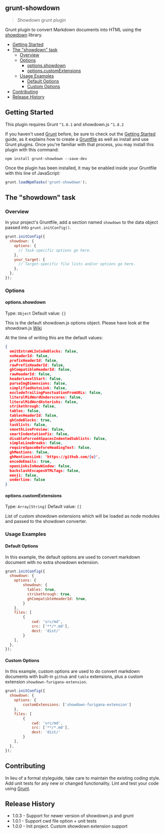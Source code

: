 grunt-showdown
--
> Showdown grunt plugin

Grunt plugin to convert Markdown documents into HTML using the [showdown](https://github.com/showdownjs/showdown) library.

<!-- TOC -->

- [Getting Started](#getting-started)
- [The "showdown" task](#the-showdown-task)
    - [Overview](#overview)
    - [Options](#options)
        - [options.showdown](#optionsshowdown)
        - [options.customExtensions](#optionscustomextensions)
    - [Usage Examples](#usage-examples)
        - [Default Options](#default-options)
        - [Custom Options](#custom-options)
- [Contributing](#contributing)
- [Release History](#release-history)

<!-- /TOC -->

## Getting Started
This plugin requires Grunt `^1.0.1` and showdown.js `^1.8.2`

If you haven't used [Grunt](http://gruntjs.com/) before, be sure to check out the [Getting Started](http://gruntjs.com/getting-started) guide, as it explains how to create a [Gruntfile](http://gruntjs.com/sample-gruntfile) as well as install and use Grunt plugins. Once you're familiar with that process, you may install this plugin with this command:

```shell
npm install grunt-showdown --save-dev
```

Once the plugin has been installed, it may be enabled inside your Gruntfile with this line of JavaScript:

```js
grunt.loadNpmTasks('grunt-showdown');
```

## The "showdown" task

### Overview

In your project's Gruntfile, add a section named `showdown` to the data object passed into `grunt.initConfig()`.

```js
grunt.initConfig({
  showdown: {
    options: {
      // Task-specific options go here.
    },
    your_target: {
      // Target-specific file lists and/or options go here.
    },
  },
});
```

### Options

#### options.showdown
Type: `Object`
Default value: `{}`

This is the default showdown.js options object. Please have look at the showdown.js [Wiki](https://github.com/showdownjs/showdown/wiki/Showdown-options)

At the time of writing this are the default values:

```json
{ 
  omitExtraWLInCodeBlocks: false,
  noHeaderId: false,
  prefixHeaderId: false,
  rawPrefixHeaderId: false,
  ghCompatibleHeaderId: false,
  rawHeaderId: false,
  headerLevelStart: false,
  parseImgDimensions: false,
  simplifiedAutoLink: false,
  excludeTrailingPunctuationFromURLs: false,
  literalMidWordUnderscores: false,
  literalMidWordAsterisks: false,
  strikethrough: false,
  tables: false,
  tablesHeaderId: false,
  ghCodeBlocks: true,
  tasklists: false,
  smoothLivePreview: false,
  smartIndentationFix: false,
  disableForced4SpacesIndentedSublists: false,
  simpleLineBreaks: false,
  requireSpaceBeforeHeadingText: false,
  ghMentions: false,
  ghMentionsLink: 'https://github.com/{u}',
  encodeEmails: true,
  openLinksInNewWindow: false,
  backslashEscapesHTMLTags: false,
  emoji: false,
  underline: false 
}
```

#### options.customExtensions
Type: `Array[String]`
Default value: `[]`

List of custom showdown extensions which will be loaded as node modules and passed to the showdown converter.

### Usage Examples

#### Default Options
In this example, the default options are used to convert markdown document with no extra showdown extension.

```js
grunt.initConfig({
  showdown: {
    options: {
        showdown: {
          tables: true,
          strikethrough: true,
          ghCompatibleHeaderId: true,
        }
    },
    files: [
        {
            cwd: 'src/md',
            src: ['**/*.md'],
            dest: 'dist/'
        }
    ],
  },
});
```

#### Custom Options
In this example, custom options are used to do convert markdown documents with built-in `github` and `table` extensions,
plus a custom extension `showdown-furigana-extension`.

```js
grunt.initConfig({
  showdown: {
    options: {
        customExtensions: ['showdown-furigana-extension']
    },
    files: [
        {
            cwd: 'src/md',
            src: ['**/*.md'],
            dest: 'dist/'
        }
    ],
  },
});
```

## Contributing
In lieu of a formal styleguide, take care to maintain the existing coding style. Add unit tests for any new or changed functionality. Lint and test your code using [Grunt](http://gruntjs.com/).

## Release History
* 1.0.3 - Support for newer version of showdown.js and grunt
* 1.0.1 - Support cwd file option + unit tests
* 1.0.0 - Init project. Custom showdown extension support

